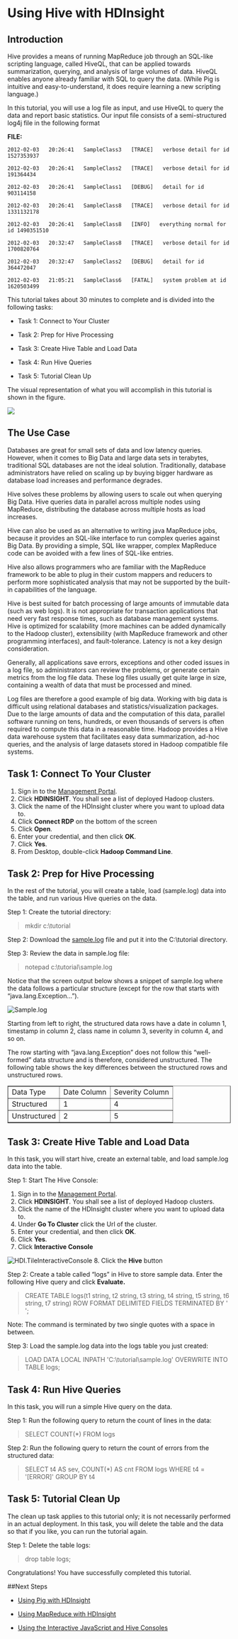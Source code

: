 <properties linkid="manage-hdinsight-using-hive" urlDisplayName="Using Hive" pageTitle="Using Hive with HDInsight - Windows Azure tutorial" metaKeywords="using hive, hive hdinsight, hive azure" metaDescription="Learn how to use Hive with data stored in HDInsight." metaCanonical="http://www.windowsazure.com/en-us/manage/hdinsight/using-hive" umbracoNaviHide="0" disqusComments="1" writer="sburgess" editor="mollybos" manager="paulettm" />

# Using Hive with HDInsight #

## Introduction ##

Hive provides a means of running MapReduce job through an SQL-like scripting language, called HiveQL, that can be applied towards summarization, querying, and analysis of large volumes of data. HiveQL enables anyone already familiar with SQL to query the data. (While Pig is intuitive and easy-to-understand, it does require learning a new scripting language.)

In this tutorial, you will use a log file as input, and use HiveQL to query the data and report basic statistics. Our input file consists of a semi-structured log4j file in the following format

**FILE:**

	2012-02-03   20:26:41   SampleClass3   [TRACE]   verbose detail for id 1527353937

	2012-02-03   20:26:41   SampleClass2   [TRACE]   verbose detail for id 191364434

	2012-02-03   20:26:41   SampleClass1   [DEBUG]   detail for id 903114158

	2012-02-03   20:26:41   SampleClass8   [TRACE]   verbose detail for id 1331132178

	2012-02-03   20:26:41   SampleClass8   [INFO]   everything normal for id 1490351510

	2012-02-03   20:32:47   SampleClass8   [TRACE]   verbose detail for id 1700820764

	2012-02-03   20:32:47   SampleClass2   [DEBUG]   detail for id 364472047

	2012-02-03   21:05:21   SampleClass6   [FATAL]   system problem at id 1620503499


This tutorial takes about 30 minutes to complete and is divided into the following tasks:

- Task 1: Connect to Your Cluster

- Task 2: Prep for Hive Processing

- Task 3: Create Hive Table and Load Data

- Task 4: Run Hive Queries

- Task 5: Tutorial Clean Up

  

The visual representation of what you will accomplish in this tutorial is shown in the figure.

![](../media/HDI.VisualObjectHive.png)

## The Use Case ##

Databases are great for small sets of data and low latency queries. However, when it comes to Big Data and large data sets in terabytes, traditional SQL databases are not the ideal solution. Traditionally, database administrators have relied on scaling up by buying bigger hardware as database load increases and performance degrades. 

 

Hive solves these problems by allowing users to scale out when querying Big Data. Hive queries data in parallel across multiple nodes using MapReduce, distributing the database across multiple hosts as load increases.

 

Hive can also be used as an alternative to writing java MapReduce jobs, because it provides an SQL-like interface to run complex queries against Big Data. By providing a simple, SQL like wrapper, complex MapReduce code can be avoided with a few lines of SQL-like entries.

 

Hive also allows programmers who are familiar with the MapReduce framework to be able to plug in their custom mappers and reducers to perform more sophisticated analysis that may not be supported by the built-in capabilities of the language.  

 

Hive is best suited for batch processing of large amounts of immutable data (such as web logs). It is not appropriate for transaction applications that need very fast response times, such as database management systems. Hive is optimized for scalability (more machines can be added dynamically to the Hadoop cluster), extensibility (with MapReduce framework and other programming interfaces), and fault-tolerance. Latency is not a key design consideration.   

 

Generally, all applications save errors, exceptions and other coded issues in a log file, so administrators can review the problems, or generate certain metrics from the log file data. These log files usually get quite large in size, containing a wealth of data that must be processed and mined. 

 

Log files are therefore a good example of big data. Working with big data is difficult using relational databases and statistics/visualization packages. Due to the large amounts of data and the computation of this data, parallel software running on tens, hundreds, or even thousands of servers is often required to compute this data in a reasonable time. Hadoop provides a Hive data warehouse system that facilitates easy data summarization, ad-hoc queries, and the analysis of large datasets stored in Hadoop compatible file systems.

 

## Task 1: Connect To Your Cluster ##

1. Sign in to the [Management Portal](https://manage.windowsazure.com).
2. Click **HDINSIGHT**. You shall see a list of deployed Hadoop clusters.
3. Click the name of the HDInsight cluster where you want to upload data to.
4. Click **Connect RDP** on the bottom of the screen
7. Click **Open**.
9. Enter your credential, and then click **OK**.
10. Click **Yes**.
11. From Desktop, double-click **Hadoop Command Line**.
 
## Task 2: Prep for Hive Processing ##

In the rest of the tutorial, you will create a table, load (sample.log) data into the table, and run various Hive queries on the data. 

Step 1: Create the tutorial directory:

> mkdir c:\tutorial 
 
Step 2:  Download the [sample.log](http://go.microsoft.com/fwlink/?LinkID=286223 "Sample.log") file and put it into the C:\tutorial directory.

Step 3: Review the data in sample.log file:

> notepad c:\tutorial\sample.log
 
Notice that the screen output below shows a snippet of sample.log where the data follows a particular structure (except for the row that starts with “java.lang.Exception…”). 

 ![Sample.log](../media/HDI.SampleLog.png)

Starting from left to right, the structured data rows have a date in column 1, timestamp in column 2, class name in column 3, severity in column 4, and so on. 

 The row starting with “java.lang.Exception” does not follow this “well-formed” data structure and is therefore, considered unstructured. The following table shows the key differences between the structured rows and unstructured rows. 

 
<table border="1">
<tr>
<td> 
Data Type
</td>
<td> 
Date Column
</td>
<td> 
Severity Column
</td>
</tr>
<tr>
<td> 
Structured
</td>
<td> 
1
</td>
<td> 
4
</td>
</tr>
<tr>
<td> 
Unstructured
</td>
<td> 
2
</td>
<td> 
5
</td>
</tr>
</table>
 

## Task 3: Create Hive Table and Load Data ##

In this task, you will start hive, create an external table, and load sample.log data into the table.  

Step 1: Start The Hive Console:

1. Sign in to the [Management Portal](https://manage.windowsazure.com).
2. Click **HDINSIGHT**. You shall see a list of deployed Hadoop clusters.
3. Click the name of the HDInsight cluster where you want to upload data to.
4. Under **Go To Cluster** click the Url of the cluster.
5. Enter your credential, and then click **OK**.
6. Click **Yes**.
7. Click **Interactive Console**

 ![HDI.TileInteractiveConsole](../media/HDI.TileInteractiveConsole.png?raw=true "Interactive Console")
8. Click the **Hive** button
 
Step 2: Create a table called “logs” in Hive to store sample data. Enter the following Hive query and click **Evaluate.**  

> CREATE TABLE logs(t1 string, t2 string, t3 string, t4 string, t5 string, t6 string, t7 string) ROW FORMAT DELIMITED FIELDS TERMINATED BY ' ';
 
Note: The command is terminated by two single quotes with a space in between.

Step 3: Load the sample.log data into the logs table you just created: 

> LOAD DATA LOCAL INPATH 'C:\tutorial\sample.log' OVERWRITE INTO TABLE logs;
 
## Task 4: Run Hive Queries ##
In this task, you will run a simple Hive query on the data.
 
Step 1: Run the following query to return the count of lines in the data:

> SELECT COUNT(*) FROM logs

Step 2: Run the following query to return the count of errors from the structured data:   

> SELECT t4 AS sev, COUNT(*) AS cnt FROM logs WHERE t4 = '[ERROR]' GROUP BY t4
 
## Task 5: Tutorial Clean Up ##

The clean up task applies to this tutorial only; it is not necessarily performed in an actual deployment. In this task, you will delete the table and the data so that if you like, you can run the tutorial again.  

Step 1: Delete the table logs:

> drop table logs;


Congratulations! You have successfully completed this tutorial. 

##Next Steps

* [Using Pig with HDInsight][hdinsight-pig] 

* [Using MapReduce with HDInsight][hdinsight-mapreduce]

* [Using the Interactive JavaScript and Hive Consoles][interactive-console]

[hdinsight-pig]: /en-us/manage/services/hdinsight/using-pig/
[hdinsight-mapreduce]: /en-us/manage/services/hdinsight/using-mapreduce/
[interactive-console]: /en-us/manage/services/hdinsight/interactiveconsole/
